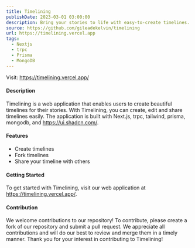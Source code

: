 ```yaml
---
title: Timelining
publishDate: 2023-03-01 03:00:00
description: Bring your stories to life with easy-to-create timelines.
source: https://github.com/gileadekelvin/timelining
url: https://timelining.vercel.app
tags:
  - Nextjs
  - trpc
  - Prisma
  - MongoDB
---
```


Visit: https://timelining.vercel.app/

#### Description

Timelining is a web application that enables users to create beautiful timelines for their stories. With Timelining, you can create, edit and share timelines easily. The application is built with Next.js, trpc, tailwind, prisma, mongodb, and https://ui.shadcn.com/.

#### Features

- Create timelines
- Fork timelines
- Share your timeline with others

#### Getting Started

To get started with Timelining, visit our web application at https://timelining.vercel.app/.

#### Contribution

We welcome contributions to our repository! To contribute, please create a fork of our repository and submit a pull request. We appreciate all contributions and will do our best to review and merge them in a timely manner. Thank you for your interest in contributing to Timelining!

